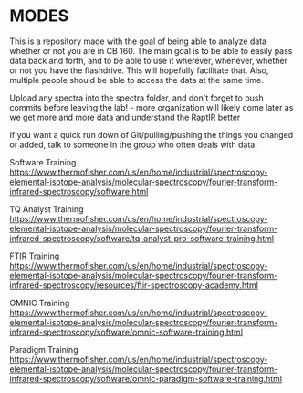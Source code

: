 # MODES

This is a repository made with the goal of being able to analyze data whether or not you are in CB 160. The main goal is to be able to easily pass data back and forth, and to be able to use it wherever, whenever, whether or not you have the flashdrive. This will hopefully facilitate that. Also, multiple people should be able to access the data at the same time.

Upload any spectra into the spectra folder, and don't forget to push commits before leaving the lab!
      - more organization will likely come later as we get more and more data and understand the RaptIR better

If you want a quick run down of Git/pulling/pushing the things you changed or added, talk to someone in the group who often deals with data.


Software Training
https://www.thermofisher.com/us/en/home/industrial/spectroscopy-elemental-isotope-analysis/molecular-spectroscopy/fourier-transform-infrared-spectroscopy/software.html

TQ Analyst Training
https://www.thermofisher.com/us/en/home/industrial/spectroscopy-elemental-isotope-analysis/molecular-spectroscopy/fourier-transform-infrared-spectroscopy/software/tq-analyst-pro-software-training.html

FTIR Training
https://www.thermofisher.com/us/en/home/industrial/spectroscopy-elemental-isotope-analysis/molecular-spectroscopy/fourier-transform-infrared-spectroscopy/resources/ftir-spectroscopy-academy.html

OMNIC Training
https://www.thermofisher.com/us/en/home/industrial/spectroscopy-elemental-isotope-analysis/molecular-spectroscopy/fourier-transform-infrared-spectroscopy/software/omnic-software-training.html

Paradigm Training
https://www.thermofisher.com/us/en/home/industrial/spectroscopy-elemental-isotope-analysis/molecular-spectroscopy/fourier-transform-infrared-spectroscopy/software/omnic-paradigm-software-training.html


